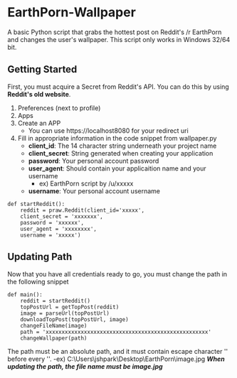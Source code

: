 # EarthPorn-Wallpaper

A basic Python script that grabs the hottest post on Reddit's /r EarthPorn and changes the user's wallpaper. This script only works in Windows 32/64 bit.  

## Getting Started
First, you must acquire a Secret from Reddit's API. You can do this by using **Reddit's old website**. 
1. Preferences (next to profile)
2. Apps
3. Create an APP 
    - You can use https://localhost8080 for your redirect uri
4. Fill in appropriate information in the code snippet from wallpaper.py
    - **client_id**: The 14 character string underneath your project name
    - **client_secret**: String generated when creating your application
    - **password**: Your personal account password
    - **user_agent**: Should contain your applicaition name and your username
        - ex) EarthPorn script by /u/xxxxx
    - **username**: Your personal account username
```
def startReddit():
    reddit = praw.Reddit(client_id='xxxxx',
    client_secret = 'xxxxxxx',
    password = 'xxxxxx',
    user_agent = 'xxxxxxxx',
    username = 'xxxxx')
```

## Updating Path 
Now that you have all credentials ready to go, you must change the path in the following snippet
```
def main():
    reddit = startReddit()
    topPostUrl = getTopPost(reddit)
    image = parseUrl(topPostUrl)
    downloadTopPost(topPostUrl, image)
    changeFileName(image)
    path = 'xxxxxxxxxxxxxxxxxxxxxxxxxxxxxxxxxxxxxxxxxxxxxxxxxxx'
    changeWallpaper(path)
```
The path must be an absolute path, and it must contain escape character '\' before every '\'.
    -ex) C:\\Users\\jshpark\\Desktop\\EarthPorn\\image.jpg
***When updating the path, the file name must be image.jpg***
